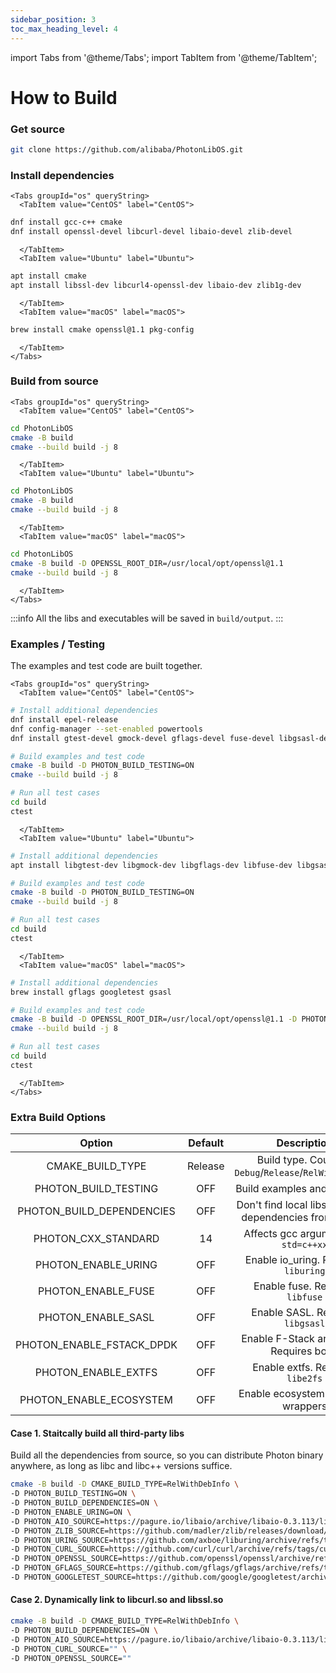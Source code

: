 ```yaml
---
sidebar_position: 3
toc_max_heading_level: 4
---
```


import Tabs from '@theme/Tabs';
import TabItem from '@theme/TabItem';

# How to Build

### Get source

```bash
git clone https://github.com/alibaba/PhotonLibOS.git
```

### Install dependencies

```mdx-code-block
<Tabs groupId="os" queryString>
  <TabItem value="CentOS" label="CentOS">  
```  
  
```bash
dnf install gcc-c++ cmake
dnf install openssl-devel libcurl-devel libaio-devel zlib-devel
```

```mdx-code-block
  </TabItem>
  <TabItem value="Ubuntu" label="Ubuntu">
```

```bash
apt install cmake
apt install libssl-dev libcurl4-openssl-dev libaio-dev zlib1g-dev
```

```mdx-code-block
  </TabItem>
  <TabItem value="macOS" label="macOS">
```

```bash
brew install cmake openssl@1.1 pkg-config
```

```mdx-code-block
  </TabItem>
</Tabs>
```

### Build from source

```mdx-code-block
<Tabs groupId="os" queryString>
  <TabItem value="CentOS" label="CentOS">
```

```bash
cd PhotonLibOS
cmake -B build
cmake --build build -j 8
```

```mdx-code-block
  </TabItem>
  <TabItem value="Ubuntu" label="Ubuntu">
```

```bash
cd PhotonLibOS
cmake -B build
cmake --build build -j 8
```

```mdx-code-block
  </TabItem>
  <TabItem value="macOS" label="macOS">
```

```bash
cd PhotonLibOS
cmake -B build -D OPENSSL_ROOT_DIR=/usr/local/opt/openssl@1.1
cmake --build build -j 8
```

```mdx-code-block
  </TabItem>
</Tabs>
```

:::info
All the libs and executables will be saved in `build/output`.
:::

### Examples / Testing

The examples and test code are built together.

```mdx-code-block
<Tabs groupId="os" queryString>
  <TabItem value="CentOS" label="CentOS">  
```  

```bash
# Install additional dependencies
dnf install epel-release
dnf config-manager --set-enabled powertools
dnf install gtest-devel gmock-devel gflags-devel fuse-devel libgsasl-devel nasm

# Build examples and test code
cmake -B build -D PHOTON_BUILD_TESTING=ON
cmake --build build -j 8

# Run all test cases
cd build
ctest
```

```mdx-code-block
  </TabItem>
  <TabItem value="Ubuntu" label="Ubuntu">
```
  
```bash
# Install additional dependencies
apt install libgtest-dev libgmock-dev libgflags-dev libfuse-dev libgsasl7-dev nasm

# Build examples and test code
cmake -B build -D PHOTON_BUILD_TESTING=ON
cmake --build build -j 8

# Run all test cases
cd build
ctest
```

```mdx-code-block
  </TabItem>
  <TabItem value="macOS" label="macOS">
```

```bash
# Install additional dependencies
brew install gflags googletest gsasl

# Build examples and test code
cmake -B build -D OPENSSL_ROOT_DIR=/usr/local/opt/openssl@1.1 -D PHOTON_BUILD_TESTING=ON
cmake --build build -j 8

# Run all test cases
cd build
ctest
```

```mdx-code-block
  </TabItem>
</Tabs>
```

### Extra Build Options

|          Option           | Default |                        Description                        |
|:-------------------------:|:-------:|:---------------------------------------------------------:|
|     CMAKE_BUILD_TYPE      | Release |  Build type. Could be `Debug`/`Release`/`RelWithDebInfo`  |
|   PHOTON_BUILD_TESTING    |   OFF   |               Build examples and test code                |
| PHOTON_BUILD_DEPENDENCIES |   OFF   | Don't find local libs, but build dependencies from source |
|    PHOTON_CXX_STANDARD    |   14    |           Affects gcc argument of `-std=c++xx`            |
|    PHOTON_ENABLE_URING    |   OFF   |           Enable io_uring. Requires `liburing`            |
|    PHOTON_ENABLE_FUSE     |   OFF   |              Enable fuse. Requires `libfuse`              |
|    PHOTON_ENABLE_SASL     |   OFF   |             Enable SASL. Requires `libgsasl`              |
| PHOTON_ENABLE_FSTACK_DPDK |   OFF   |          Enable F-Stack and DPDK. Requires both.          |
|    PHOTON_ENABLE_EXTFS    |   OFF   |             Enable extfs. Requires `libe2fs`              |
|  PHOTON_ENABLE_ECOSYSTEM  |   OFF   |            Enable ecosystem tools and wrappers            |

#### Case 1. Staitcally build all third-party libs

Build all the dependencies from source, so you can distribute Photon binary anywhere, as long as libc and libc++ versions suffice.

```bash
cmake -B build -D CMAKE_BUILD_TYPE=RelWithDebInfo \
-D PHOTON_BUILD_TESTING=ON \
-D PHOTON_BUILD_DEPENDENCIES=ON \
-D PHOTON_ENABLE_URING=ON \
-D PHOTON_AIO_SOURCE=https://pagure.io/libaio/archive/libaio-0.3.113/libaio-0.3.113.tar.gz \
-D PHOTON_ZLIB_SOURCE=https://github.com/madler/zlib/releases/download/v1.2.13/zlib-1.2.13.tar.gz \
-D PHOTON_URING_SOURCE=https://github.com/axboe/liburing/archive/refs/tags/liburing-2.3.tar.gz \
-D PHOTON_CURL_SOURCE=https://github.com/curl/curl/archive/refs/tags/curl-7_42_1.tar.gz \
-D PHOTON_OPENSSL_SOURCE=https://github.com/openssl/openssl/archive/refs/heads/OpenSSL_1_0_2-stable.tar.gz \
-D PHOTON_GFLAGS_SOURCE=https://github.com/gflags/gflags/archive/refs/tags/v2.2.2.tar.gz \
-D PHOTON_GOOGLETEST_SOURCE=https://github.com/google/googletest/archive/refs/tags/release-1.12.1.tar.gz
```

#### Case 2. Dynamically link to libcurl.so and libssl.so

```bash
cmake -B build -D CMAKE_BUILD_TYPE=RelWithDebInfo \
-D PHOTON_BUILD_DEPENDENCIES=ON \
-D PHOTON_AIO_SOURCE=https://pagure.io/libaio/archive/libaio-0.3.113/libaio-0.3.113.tar.gz \
-D PHOTON_CURL_SOURCE="" \
-D PHOTON_OPENSSL_SOURCE=""
```
